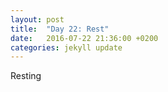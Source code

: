 ```yaml
---
layout: post
title:  "Day 22: Rest"
date:   2016-07-22 21:36:00 +0200
categories: jekyll update
---
```


Resting
